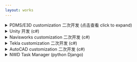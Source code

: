 ```yaml
---
layout: works
---
```


<details>
    <summary>PDMS/E3D customization 二次开发 (点击查看 click to expand)</summary>
    <br>
    <div class="image"><img src="/media/pdms-jtools.png" alt=""></div>
    <h4>1. Engineering design review (pml pmlnet c#)</h4>
    <a>This addin use both pml and pml.net. The form was written in pml and the colorful gridview was written in c#.</a>
    <div class="image"><img src="/media/pdms-design-review.png" alt=""></div>
    <h4>2. Powerlist (pml)</h4>
    <a>A powerful tool to replace the system list tool, You can use this tool to search, add colmuns, subtotal and export.</a>
    <div class="image"><img src="/media/pdms-powerlist.png" alt=""></div>
    <h4>3. Support check (pml)</h4>
    <a>Show support displacement and other info according to stress calculation.</a>
    <div class="image"><img src="/media/pdms-supportcheck.png" alt=""></div>
    <h4>4. Support mto export (pml)</h4>
    <a>Export support mto.</a>
    <div class="image"><img src="/media/pdms-support_mto.png" alt=""></div>
    <h4>5. Other addins</h4>
    <div class="image"><img src="/media/pdms-isodraft.png" alt=""></div>
    <div class="image"><img src="/media/pdms-isorevision.png" alt=""></div>
    <div class="image"><img src="/media/pdms-history.png" alt=""></div>
    <div class="image"><img src="/media/pdms-quicksection.png" alt=""></div>
    <h4>6. Other macros</h4>
    <div class="image"><img src="/media/pdms-macros.png" alt=""></div>
</details>

<details>
    <summary>Unity 开发 (c#)</summary>
    <br>
    <h4>Flarboom Lift Study</h4>
    <div class="image"><img src="/media/unity-flareboomlift.png" alt=""></div>
</details>

<details>
    <summary>Navisworks customization 二次开发 (c#)</summary>
    <br>
    <h4>a plugin to load a list contains transforms / load files from a directory and keep the directory structure in nwd file</h4>
    <div class="image"><img src="/media/navis-jtools.png" alt=""></div>
    <div class="image"><img src="/media/navis-jtools-code.png" alt=""></div>
</details>

<details>
    <summary>Tekla customization 二次开发 (c#)</summary>
    <br>
    <h4>Tool set for tekla, including a commandline, custom component loader...</h4>
    <div class="image"><img src="/media/tekla-jtools1.jpg" alt=""></div>
    <div class="image"><img src="/media/tekla-jtools2.jpg" alt=""></div>
</details>

<details>
    <summary>AutoCAD customization 二次开发 (c#)</summary>
    <br>
    <h4>Batch replace/delete/move/copy/substring text in AutoCAD.</h4>
    <div class="image"><img src="/media/autocad-jtools1.jpg" alt=""></div>
    <br>
    <h4>Batch plot to pdf in AutoCAD.</h4>
    <div class="image"><img src="/media/autocad-jtools2.jpg" alt=""></div>
</details>

<details>
    <summary>NWD Task Manager (python Django)</summary>
    <br>
    <h4>Export nwd file from PDMS/E3D based on schedule.</h4>
    <div class="image"><img src="/media/django-nwd0.jpg" alt=""></div>
    <div class="image"><img src="/media/django-nwd1.jpg" alt=""></div>
    <div class="image"><img src="/media/django-nwd2.jpg" alt=""></div>
</details>
